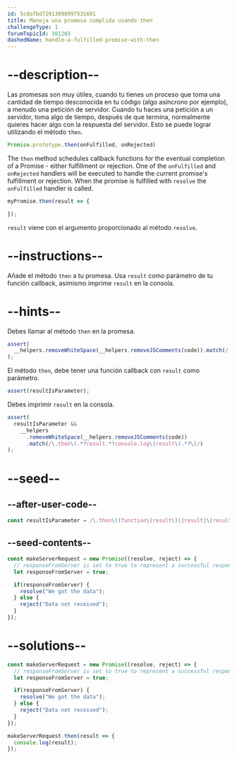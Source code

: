 ```yaml
---
id: 5cdafbd72913098997531681
title: Maneja una promesa cumplida usando then
challengeType: 1
forumTopicId: 301203
dashedName: handle-a-fulfilled-promise-with-then
---
```


# --description--

Las promesas son muy útiles, cuando tu tienes un proceso que toma una cantidad de tiempo desconocida en tu código (algo asíncrono por ejemplo), a menudo una petición de servidor. Cuando tu haces una petición a un servidor, toma algo de tiempo, después de que termina, normalmente quieres hacer algo con la respuesta del servidor. Esto se puede lograr utilizando el método `then`.

```js
Promise.prototype.then(onFulfilled, onRejected)
```

The `then` method schedules callback functions for the eventual completion of a Promise - either fulfillment or rejection. One of the `onFulfilled` and `onRejected` handlers will be executed to handle the current promise's fulfillment or rejection. When the promise is fulfilled with `resolve` the `onFulfilled` handler is called.

```js
myPromise.then(result => {

});
```

`result` viene con el argumento proporcionado al método `resolve`.

# --instructions--

Añade el método `then` a tu promesa. Usa `result` como parámetro de tu función callback, asimismo imprime `result` en la consola.

# --hints--

Debes llamar al método `then` en la promesa.

```js
assert(
  __helpers.removeWhiteSpace(__helpers.removeJSComments(code)).match(/(makeServerRequest|\))\.then\(/g)
);
```

El método `then`, debe tener una función callback con `result` como parámetro.

```js
assert(resultIsParameter);
```

Debes imprimir `result` en la consola.

```js
assert(
  resultIsParameter &&
    __helpers
      .removeWhiteSpace(__helpers.removeJSComments(code))
      .match(/\.then\(.*?result.*?console.log\(result\).*?\)/)
);
```

# --seed--

## --after-user-code--

```js
const resultIsParameter = /\.then\((function\(result\){|result|\(result\)=>)/.test(__helpers.removeWhiteSpace(__helpers.removeJSComments(code)));
```

## --seed-contents--

```js
const makeServerRequest = new Promise((resolve, reject) => {
  // responseFromServer is set to true to represent a successful response from a server
  let responseFromServer = true;

  if(responseFromServer) {
    resolve("We got the data");
  } else {  
    reject("Data not received");
  }
});
```

# --solutions--

```js
const makeServerRequest = new Promise((resolve, reject) => {
  // responseFromServer is set to true to represent a successful response from a server
  let responseFromServer = true;

  if(responseFromServer) {
    resolve("We got the data");
  } else {  
    reject("Data not received");
  }
});

makeServerRequest.then(result => {
  console.log(result);
});
```
